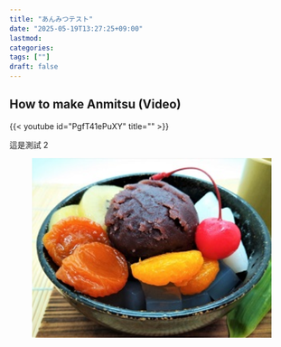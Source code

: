 ```yaml
---
title: "あんみつテスト"
date: "2025-05-19T13:27:25+09:00"
lastmod:
categories:
tags: [""]
draft: false
---
```


## How to make Anmitsu (Video)

{{< youtube id="PgfT41ePuXY" title="" >}}

這是測試 2

<figure>
  <img class="thumbnailshadow" src="img/anmitsu.jpg" width="450" alt="" />
  <figcaption style="font-size: 1.2rem;"></figcaption>
</figure>
